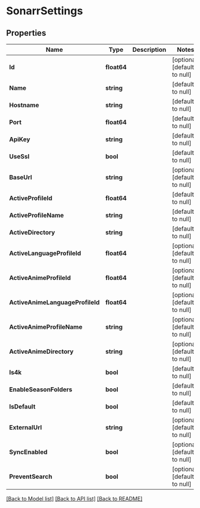 # SonarrSettings

## Properties
Name | Type | Description | Notes
------------ | ------------- | ------------- | -------------
**Id** | **float64** |  | [optional] [default to null]
**Name** | **string** |  | [default to null]
**Hostname** | **string** |  | [default to null]
**Port** | **float64** |  | [default to null]
**ApiKey** | **string** |  | [default to null]
**UseSsl** | **bool** |  | [default to null]
**BaseUrl** | **string** |  | [optional] [default to null]
**ActiveProfileId** | **float64** |  | [default to null]
**ActiveProfileName** | **string** |  | [default to null]
**ActiveDirectory** | **string** |  | [default to null]
**ActiveLanguageProfileId** | **float64** |  | [optional] [default to null]
**ActiveAnimeProfileId** | **float64** |  | [optional] [default to null]
**ActiveAnimeLanguageProfileId** | **float64** |  | [optional] [default to null]
**ActiveAnimeProfileName** | **string** |  | [optional] [default to null]
**ActiveAnimeDirectory** | **string** |  | [optional] [default to null]
**Is4k** | **bool** |  | [default to null]
**EnableSeasonFolders** | **bool** |  | [default to null]
**IsDefault** | **bool** |  | [default to null]
**ExternalUrl** | **string** |  | [optional] [default to null]
**SyncEnabled** | **bool** |  | [optional] [default to null]
**PreventSearch** | **bool** |  | [optional] [default to null]

[[Back to Model list]](../README.md#documentation-for-models) [[Back to API list]](../README.md#documentation-for-api-endpoints) [[Back to README]](../README.md)

